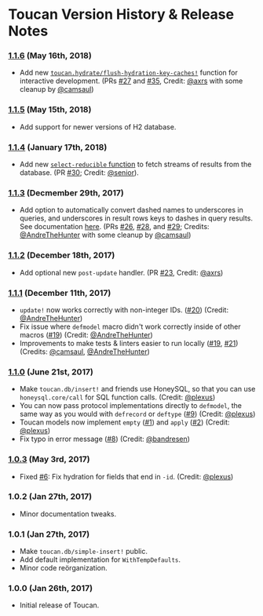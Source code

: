 # Toucan Version History & Release Notes

### [1.1.6](https://github.com/metabase/toucan/compare/1.1.5...1.1.6) (May 16th, 2018)

*  Add new [`toucan.hydrate/flush-hydration-key-caches!`](https://github.com/metabase/toucan/blob/master/docs/hydration.md#flushing-the-hydration-key-caches-for-interactive-repl-development)
   function for interactive development. (PRs [#27](https://github.com/metabase/toucan/pull/27) and [#35](https://github.com/metabase/toucan/pull/35), Credit: [@axrs](https://github.com/axrs) with some cleanup by [@camsaul](https://github.com/camsaul))

### [1.1.5](https://github.com/metabase/toucan/compare/1.1.4...1.1.5) (May 15th, 2018)

*  Add support for newer versions of H2 database.

### [1.1.4](https://github.com/metabase/toucan/compare/1.1.3...1.1.4) (January 17th, 2018)

*  Add new [`select-reducible` function](https://github.com/metabase/toucan/blob/master/docs/db-functions.md#select-reducible) to fetch streams of results
   from the database. (PR [#30](https://github.com/metabase/toucan/pull/30); Credit: [@senior](https://github.com/senior)).

### [1.1.3](https://github.com/metabase/toucan/compare/1.1.2...1.1.3) (Decmember 29th, 2017)

*  Add option to automatically convert dashed names to underscores in queries, and underscores in result rows keys to dashes in query results.
   See documentation [here](https://github.com/metabase/toucan/blob/master/docs/setup.md#automatically-converting-dashes-and-underscores).
   (PRs [#26](https://github.com/metabase/toucan/issues/26), [#28](https://github.com/metabase/toucan/issues/28), and [#29](https://github.com/metabase/toucan/issues/29);
   Credits: [@AndreTheHunter](https://github.com/AndreTheHunter) with some cleanup by [@camsaul](https://github.com/camsaul))

### [1.1.2](https://github.com/metabase/toucan/compare/1.1.1...1.1.2) (December 18th, 2017)

*  Add optional new `post-update` handler. (PR [#23](https://github.com/metabase/toucan/issues/23), Credit: [@axrs](https://github.com/axrs))

### [1.1.1](https://github.com/metabase/toucan/compare/1.1.0...1.1.1) (December 11th, 2017)

*  `update!` now works correctly with non-integer IDs. ([#20](https://github.com/metabase/toucan/issues/20)) (Credit: [@AndreTheHunter](https://github.com/AndreTheHunter))
*  Fix issue where `defmodel` macro didn't work correctly inside of other macros ([#19](https://github.com/metabase/toucan/issues/19)) (Credit: [@AndreTheHunter](https://github.com/AndreTheHunter))
*  Improvements to make tests & linters easier to run locally ([#19](https://github.com/metabase/toucan/issues/19), [#21](https://github.com/metabase/toucan/issues/21)) (Credits: [@camsaul](https://github.com/camsaul), [@AndreTheHunter](https://github.com/AndreTheHunter))

### [1.1.0](https://github.com/metabase/toucan/compare/1.0.3...1.1.0) (June 21st, 2017)

*  Make `toucan.db/insert!` and friends use HoneySQL, so that you can use `honeysql.core/call` for SQL function calls. (Credit: [@plexus](https://github.com/plexus))
*  You can now pass protocol implementations directly to `defmodel`, the same way as you would with `defrecord` or `deftype`
   ([#9](https://github.com/metabase/toucan/issues/9)) (Credit: [@plexus](https://github.com/plexus))
*  Toucan models now implement `empty` ([#1](https://github.com/metabase/toucan/issues/1)) and `apply` ([#2](https://github.com/metabase/toucan/issues/2)) (Credit: [@plexus](https://github.com/plexus))
*  Fix typo in error message ([#8](https://github.com/metabase/toucan/issues/8)) (Credit: [@bandresen](https://github.com/bandresen))


### [1.0.3](https://github.com/metabase/toucan/compare/1.0.2...1.0.3) (May 3rd, 2017)

*  Fixed [#6](https://github.com/metabase/toucan/issues/6): Fix hydration for fields that end in `-id`. (Credit: [@plexus](https://github.com/plexus))


### 1.0.2 (Jan 27th, 2017)

*  Minor documentation tweaks.


### 1.0.1 (Jan 27th, 2017)

*  Make `toucan.db/simple-insert!` public.
*  Add default implementation for `WithTempDefaults`.
*  Minor code reörganization.


### 1.0.0 (Jan 26th, 2017)

*  Initial release of Toucan.
